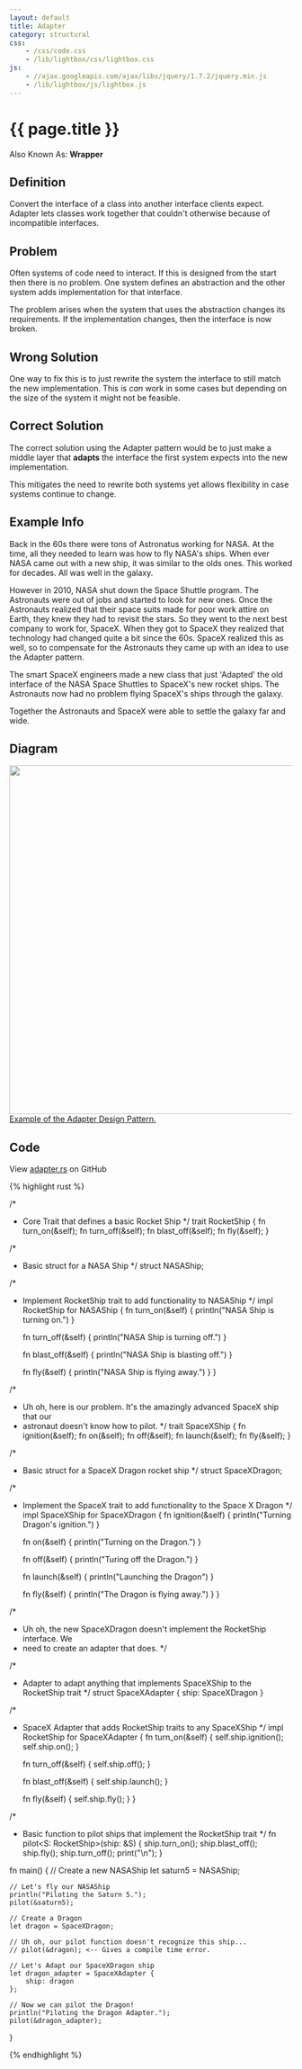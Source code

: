 ```yaml
---
layout: default
title: Adapter
category: structural
css:
    - /css/code.css
    - /lib/lightbox/css/lightbox.css
js:
    - //ajax.googleapis.com/ajax/libs/jquery/1.7.2/jquery.min.js
    - /lib/lightbox/js/lightbox.js
---
```


{{ page.title }}
================

Also Known As: **Wrapper**

## Definition

Convert the interface of a class into another interface clients expect.
Adapter lets classes work together that couldn't otherwise because of
incompatible interfaces.

## Problem

Often systems of code need to interact. If this is designed from the start then
there is no problem. One system defines an abstraction and the other system
adds implementation for that interface.

The problem arises when the system that uses the abstraction changes its
requirements. If the implementation changes, then the interface is now broken.

## Wrong Solution

One way to fix this is to just rewrite the system the interface to still match
the new implementation. This is *can* work in some cases but depending on the
size of the system it might not be feasible.

## Correct Solution

The correct solution using the Adapter pattern would be to just make a middle
layer that **adapts** the interface the first system expects into the new
implementation.

This mitigates the need to rewrite both systems yet allows flexibility in case
systems continue to change.

## Example Info

Back in the 60s there were tons of Astronatus working for NASA. At the
time, all they needed to learn was how to fly NASA's ships. When ever NASA
came out with a new ship, it was similar to the olds ones. This worked for
decades. All was well in the galaxy.

However in 2010, NASA shut down the Space Shuttle program. The Astronauts
were out of jobs and started to look for new ones. Once the Astronauts realized
that their space suits made for poor work attire on Earth, they knew they had to
revisit the stars. So they went to the next best company to work for, SpaceX.
When they got to SpaceX they realized that technology had changed quite a bit
since the 60s. SpaceX realized this as well, so to compensate for the Astronauts
they came up with an idea to use the Adapter pattern.

The smart SpaceX engineers made a new class that just 'Adapted' the old
interface of the NASA Space Shuttles to SpaceX's new rocket ships. The
Astronauts now had no problem flying SpaceX's ships through the galaxy.

Together the Astronauts and SpaceX were able to settle the galaxy far
and wide.

## Diagram

<div class="gallery medium">
    <a href="{{ site.url }}/img/adapter.png" rel="lightbox" title="Example of the Adapter Design Pattern.">
        <img src="{{ site.url }}/img/adapter.png" width="620">
        <span>Example of the Adapter Design Pattern.</span>
    </a>
</div>

## Code

View [adapter.rs][github] on GitHub

{% highlight rust %}

/*
 * Core Trait that defines a basic Rocket Ship
 */
trait RocketShip {
    fn turn_on(&self);
    fn turn_off(&self);
    fn blast_off(&self);
    fn fly(&self);
}

/*
 * Basic struct for a NASA Ship
 */
struct NASAShip;

/*
 * Implement RocketShip trait to add functionality to NASAShip
 */
impl RocketShip for NASAShip {
    fn turn_on(&self) {
        println("NASA Ship is turning on.")
    }

    fn turn_off(&self) {
        println("NASA Ship is turning off.")
    }

    fn blast_off(&self) {
        println("NASA Ship is blasting off.")
    }

    fn fly(&self) {
        println("NASA Ship is flying away.")
    }
}

/*
 * Uh oh, here is our problem. It's the amazingly advanced SpaceX ship that our
 * astronaut doesn't know how to pilot.
 */
trait SpaceXShip {
    fn ignition(&self);
    fn on(&self);
    fn off(&self);
    fn launch(&self);
    fn fly(&self);
}

/*
 * Basic struct for a SpaceX Dragon rocket ship
 */
struct SpaceXDragon;

/*
 * Implement the SpaceX trait to add functionality to the Space X Dragon
 */
impl SpaceXShip for SpaceXDragon {
    fn ignition(&self) {
        println("Turning Dragon's ignition.")
    }

    fn on(&self) {
        println("Turning on the Dragon.")
    }

    fn off(&self) {
        println("Turing off the Dragon.")
    }

    fn launch(&self) {
        println("Launching the Dragon")
    }

    fn fly(&self) {
        println("The Dragon is flying away.")
    }
}

/*
 * Uh oh, the new SpaceXDragon doesn't implement the RocketShip interface. We
 * need to create an adapter that does.
 */

/*
 * Adapter to adapt anything that implements SpaceXShip to the RocketShip trait
 */
struct SpaceXAdapter {
    ship: SpaceXDragon
}

/*
 * SpaceX Adapter that adds RocketShip traits to any SpaceXShip
 */
impl RocketShip for SpaceXAdapter {
    fn turn_on(&self) {
        self.ship.ignition();
        self.ship.on();
    }

    fn turn_off(&self) {
        self.ship.off();
    }

    fn blast_off(&self) {
        self.ship.launch();
    }

    fn fly(&self) {
        self.ship.fly();
    }
}

/*
 * Basic function to pilot ships that implement the RocketShip trait
 */
fn pilot<S: RocketShip>(ship: &S) {
    ship.turn_on();
    ship.blast_off();
    ship.fly();
    ship.turn_off();
    print("\n");
}

fn main() {
    // Create a new NASAShip
    let saturn5 = NASAShip;

    // Let's fly our NASAShip
    println("Piloting the Saturn 5.");
    pilot(&saturn5);

    // Create a Dragon
    let dragon = SpaceXDragon;

    // Uh oh, our pilot function doesn't recognize this ship...
    // pilot(&dragon); <-- Gives a compile time error.

    // Let's Adapt our SpaceXDragon ship
    let dragon_adapter = SpaceXAdapter {
        ship: dragon
    };

    // Now we can pilot the Dragon!
    println("Piloting the Dragon Adapter.");
    pilot(&dragon_adapter);
}

{% endhighlight %}

[github]: https://github.com/jdavis/rust-design-patterns/blob/master/patterns/adapter.rs
